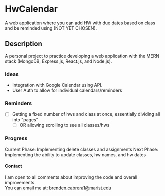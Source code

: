 # HwCalendar
A web application where you can add HW with due dates based on class and be reminded using (NOT YET CHOSEN).

## Description
A personal project to practice developing a web application with the MERN stack (MongoDB, Express.js, React.js, and Node.js).

### Ideas
- Integration with Google Calendar using API.
- User Auth to allow for individual calendars/reminders

### Reminders
- [ ] Getting a fixed number of hws and class at once, essentially dividing all into "pages"
  - [ ] OR allowing scrolling to see all classes/hws

### Progress
Current Phase: Implementing delete classes and assignments
Next Phase: Implementing the ability to update classes, hw names, and hw dates

#### Contact
I am open to all comments about improving the code and overall improvements.  
You can email me at: brenden.cabrera1@marist.edu